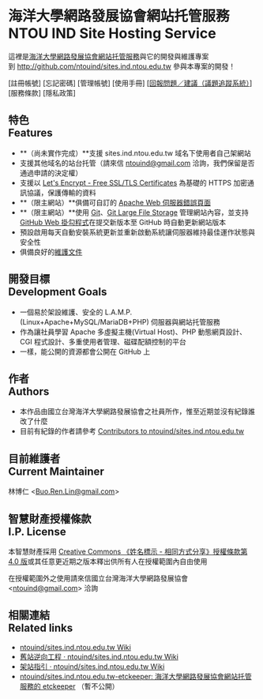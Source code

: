 # 海洋大學網路發展協會網站托管服務<br>NTOU IND Site Hosting Service
這裡是[海洋大學網路發展協會網站托管服務](https://sites.ind.ntou.edu.tw)與它的開發與維護專案  
到 <http://github.com/ntouind/sites.ind.ntou.edu.tw> 參與本專案的開發！

[註冊帳號] [忘記密碼] [管理帳號] [使用手冊] [[回報問題／建議（議題追蹤系統）](https://github.com/ntouind/sites.ind.ntou.edu.tw/issues)] [服務條款] [隱私政策]

## 特色<br>Features
* **（尚未實作完成）**支援 sites.ind.ntou.edu.tw 域名下使用者自己架網站
* 支援其他域名的站台托管（請來信 <ntouind@gmail.com> 洽詢，我們保留是否通過申請的決定權）
* 支援以 [Let's Encrypt - Free SSL/TLS Certificates](https://letsencrypt.org/) 為基礎的 HTTPS 加密通訊協議，保護傳輸的資料
* **（限主網站）**俱備可自訂的 [Apache Web 伺服器錯誤頁面](https://sites.ind.ntou.edu.tw/http-404-not-found)
* **（限主網站）**使用 [Git](https://git-scm.com/)、[Git Large File Storage](https://git-lfs.github.com/) 管理網站內容，並支持 [GitHub Web 掛勾程式](https://developer.github.com/webhooks/)在提交新版本至 GitHub 時自動更新網站版本
* 預設啟用每天自動安裝系統更新並重新啟動系統讓伺服器維持最佳運作狀態與安全性
* 俱備良好的[維護文件](http://github.com/ntouind/sites.ind.ntou.edu.tw/wiki)

## 開發目標<br>Development Goals
* 一個易於架設維護、安全的 L.A.M.P.(Linux+Apache+MySQL/MariaDB+PHP) 伺服器與網站托管服務
* 作為讓社員學習 Apache 多虛擬主機(Virtual Host)、PHP 動態網頁設計、CGI 程式設計、多重使用者管理、磁碟配額控制的平台
* 一樣，能公開的資源都會公開在 GitHub 上

## 作者<br>Authors
* 本作品由國立台灣海洋大學網路發展協會之社員所作，惟至近期並沒有紀錄誰改了什麼
* 目前有紀錄的作者請參考 [Contributors to ntouind/sites.ind.ntou.edu.tw](https://github.com/ntouind/sites.ind.ntou.edu.tw/graphs/contributors)

## 目前維護者<br>Current Maintainer
林博仁 &lt;<Buo.Ren.Lin@gmail.com>&gt;

## 智慧財產授權條款<br>I.P. License
本智慧財產採用 [Creative Commons 《姓名標示 - 相同方式分享》授權條款第 4.0 版](https://creativecommons.org/licenses/by-sa/4.0/)或其任意更近期之版本釋出供所有人在授權範圍內自由使用

在授權範圍外之使用請來信國立台灣海洋大學網路發展協會 &lt;<ntouind@gmail.com>&gt; 洽詢

## 相關連結<br />Related links
* [ntouind/sites.ind.ntou.edu.tw Wiki](https://github.com/ntouind/sites.ind.ntou.edu.tw/wiki)
* [舊站逆向工程 · ntouind/sites.ind.ntou.edu.tw Wiki](https://github.com/ntouind/sites.ind.ntou.edu.tw/wiki/%E8%88%8A%E7%AB%99%E9%80%86%E5%90%91%E5%B7%A5%E7%A8%8B)
* [架站指引 · ntouind/sites.ind.ntou.edu.tw Wiki](https://github.com/ntouind/sites.ind.ntou.edu.tw/wiki/%E6%9E%B6%E7%AB%99%E6%8C%87%E5%BC%95)
* [ntouind/sites.ind.ntou.edu.tw-etckeeper: 海洋大學網路發展協會網站托管服務的 etckeeper](https://github.com/ntouind/sites.ind.ntou.edu.tw-etckeeper) （暫不公開）
